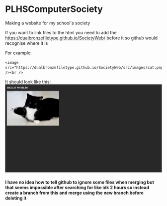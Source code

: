 # PLHSComputerSociety
Making a website for my school's society

If you want to link files to the html you need to add the https://dualbronzefiletype.github.io/SocietyWeb/ before it so github would recognise where it is

For example:
```
<image src="https://dualbronzefiletype.github.io/SocietyWeb/src/images/cat.png" /><br />
```
It should look like this:
![image](https://raw.githubusercontent.com/DualBronzeFiletype/SocietyWeb/alpha/src/images/output.png)

#### I have no idea how to tell github to ignore some files when merging but that seems impossible after searching for like idk 2 hours so instead create a branch from this and merge using the new branch before deleting it
